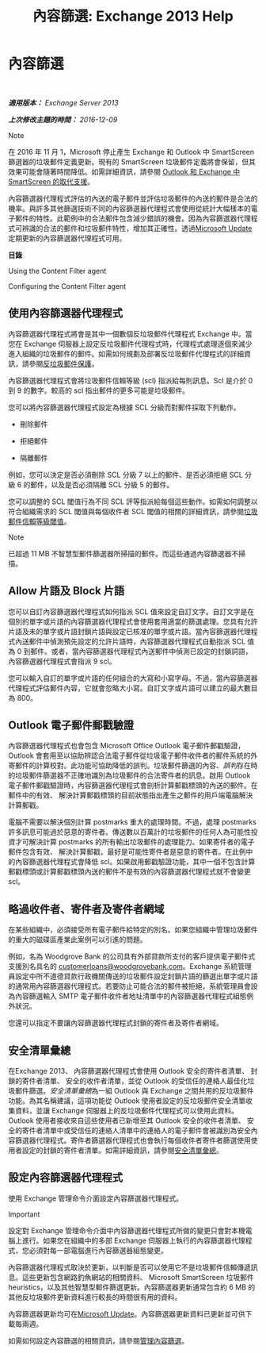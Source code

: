 ﻿---
title: '內容篩選: Exchange 2013 Help'
TOCTitle: 內容篩選
ms:assetid: d660ffbf-de05-46c2-940b-5200eca94e0a
ms:mtpsurl: https://technet.microsoft.com/zh-tw/library/Bb124739(v=EXCHG.150)
ms:contentKeyID: 50474349
ms.date: 05/21/2018
mtps_version: v=EXCHG.150
ms.translationtype: MT
---

# 內容篩選

 

_**適用版本：** Exchange Server 2013_

_**上次修改主題的時間：** 2016-12-09_


> [!NOTE]  
> 在 2016 年 11 月 1，Microsoft 停止產生 Exchange 和 Outlook 中 SmartScreen 篩選器的垃圾郵件定義更新。現有的 SmartScreen 垃圾郵件定義將會保留，但其效果可能會隨著時間降低。如需詳細資訊，請參閱 <a href="https://go.microsoft.com/fwlink/p/?linkid=835894">Outlook 和 Exchange 中 SmartScreen 的取代支援</a>。




內容篩選器代理程式評估的內送的電子郵件並評估垃圾郵件的內送的郵件是合法的機率。與許多其他篩選技術不同的內容篩選器代理程式會使用從統計大幅樣本的電子郵件的特性。此範例中的合法郵件包含減少錯誤的機會。因為內容篩選器代理程式可辨識的合法的郵件和垃圾郵件特性，增加其正確性。透過[Microsoft Update](https://go.microsoft.com/fwlink/p/?linkid=54836)定期更新的內容篩選器代理程式可用。

**目錄**

Using the Content Filter agent

Configuring the Content Filter agent

## 使用內容篩選器代理程式

內容篩選器代理程式將會是其中一個數個反垃圾郵件代理程式 Exchange 中。當您在 Exchange 伺服器上設定反垃圾郵件代理程式時，代理程式處理逐個來減少進入組織的垃圾郵件的郵件。如需如何規劃及部署反垃圾郵件代理程式的詳細資訊，請參閱[反垃圾郵件保護](anti-spam-protection-exchange-2013-help.md)。

內容篩選器代理程式會將垃圾郵件信賴等級 (scl) 指派給每則訊息。Scl 是介於 0 到 9 的數字。較高的 scl 指出郵件的更多可能是垃圾郵件。

您可以將內容篩選器代理程式設定為根據 SCL 分級而對郵件採取下列動作。

  - 刪除郵件

  - 拒絕郵件

  - 隔離郵件

例如，您可以決定是否必須刪除 SCL 分級 7 以上的郵件、是否必須拒絕 SCL 分級 6 的郵件，以及是否必須隔離 SCL 分級 5 的郵件。

您可以調整的 SCL 閾值行為不同 SCL 評等指派給每個這些動作。如需如何調整以符合組織需求的 SCL 閾值與每個收件者 SCL 閾值的相關的詳細資訊，請參閱[垃圾郵件信賴等級閾值](spam-confidence-level-threshold-exchange-2013-help.md)。


> [!NOTE]  
> 已超過 11 MB 不智慧型郵件篩選器所掃描的郵件。而這些通過內容篩選器不掃描。




## Allow 片語及 Block 片語

您可以自訂內容篩選器代理程式如何指派 SCL 值來設定自訂文字。自訂文字是在個別的單字或片語的內容篩選器代理程式會使用套用適當的篩選處理。您具有允許片語及未的單字或片語封鎖片語與設定已核准的單字或片語。當內容篩選器代理程式內送郵件中偵測預先設定的允許片語時，內容篩選器代理程式自動指派 SCL 值為 0 到郵件。或者，當內容篩選器代理程式內送郵件中偵測已設定的封鎖詞語，內容篩選器代理程式會指派 9 scl。

您可以輸入自訂的單字或片語的任何組合的大寫和小寫字母。不過，當內容篩選器代理程式評估郵件內容，它就會忽略大小寫。自訂文字或片語可以建立的最大數目為 800。

## Outlook 電子郵件郵戳驗證

內容篩選器代理程式也會包含 Microsoft Office Outlook 電子郵件郵戳驗證，Outlook 會套用至以協助辨認合法電子郵件從垃圾電子郵件收件者的郵件系統的外寄郵件的計算校對。此功能可協助降低的誤判。垃圾郵件篩選的內容、*誤判*存在時的垃圾郵件篩選器不正確地識別為垃圾郵件的合法寄件者的訊息。啟用 Outlook 電子郵件郵戳驗證時，內容篩選器代理程式會剖析計算郵戳標頭的內送的郵件。在郵件中的有效、 解決計算郵戳標頭的目前狀態指出產生之郵件的用戶端電腦解決計算郵戳。

電腦不需要以解決個別計算 postmarks 重大的處理時間。不過，處理 postmarks 許多訊息可能過於惡意的寄件者。傳送數以百萬計的垃圾郵件的任何人為可能性投資才可解決計算 postmarks 的所有輸出垃圾郵件的處理能力。如果寄件者的電子郵件包含有效、 解決計算郵戳，最好是可能性寄件者是惡意的寄件者。在此例中的內容篩選器代理程式會降低 scl。如果啟用郵戳驗證功能，其中一個不包含計算郵戳標頭或計算郵戳標頭內送的郵件不是有效的內容篩選器代理程式就不會變更 scl。

## 略過收件者、寄件者及寄件者網域

在某些組織中，必須接受所有電子郵件給特定的別名。如果您組織中管理垃圾郵件的重大的磁碟區產業此案例可以引進的問題。

例如，名為 Woodgrove Bank 的公司具有外部貸款所支付的客戶提供電子郵件式支援別名具名的 customerloans@woodgrovebank.com。Exchange 系統管理員設定中所不道德貸款行政機關傳送的垃圾郵件設定封鎖片語的篩選出單字或片語的通常用內容篩選器代理程式。若要防止可能合法的郵件被拒絕，系統管理員會設為內容篩選輸入 SMTP 電子郵件收件者地址清單中的內容篩選器代理程式組態例外狀況。

您還可以指定不要讓內容篩選器代理程式封鎖的寄件者及寄件者網域。

## 安全清單彙總

在Exchange 2013、 內容篩選器代理程式會使用 Outlook 安全的寄件者清單、 封鎖的寄件者清單、 安全的收件者清單，並從 Outlook 的受信任的連絡人最佳化垃圾郵件篩選。*安全清單彙總*為一組 Outlook 與 Exchange 之間共用的反垃圾郵件功能。為其名稱建議，這項功能從 Outlook 使用者設定的反垃圾郵件安全清單收集資料，並讓 Exchange 伺服器上的反垃圾郵件代理程式可以使用此資料。Outlook 使用者接收來自這些使用者已新增至其 Outlook 安全的收件者清單、 安全的寄件者清單中或受信任的連絡人清單中的連絡人的電子郵件會被識別為安全內容篩選器代理程式。寄件者篩選器代理程式也會執行每個收件者寄件者篩選使用使用者設定的封鎖的寄件者清單。如需詳細資訊，請參閱[安全清單彙總](safelist-aggregation-exchange-2013-help.md)。

## 設定內容篩選器代理程式

使用 Exchange 管理命令介面設定內容篩選器代理程式。


> [!IMPORTANT]  
> 設定對 Exchange 管理命令介面中內容篩選器代理程式所做的變更只會對本機電腦上進行。如果您在組織中的多部 Exchange 伺服器上執行的內容篩選器代理程式，您必須對每一部電腦進行內容篩選器組態變更。




內容篩選器代理程式取決於更新，以判斷是否可以使用它不是垃圾郵件信賴傳遞訊息。這些更新包含網路釣魚網站的相關資料、 Microsoft SmartScreen 垃圾郵件 heuristics，以及其他智慧型郵件篩選更新。內容篩選器更新通常包含約 6 MB 的其他反垃圾郵件更新資料進行較長的時間很有用的資料。

內容篩選器更新均可在[Microsoft Update](https://go.microsoft.com/fwlink/p/?linkid=54836)。內容篩選器更新資料已更新並可供下載每兩週。

如需如何設定內容篩選的相關資訊，請參閱[管理內容篩選](manage-content-filtering-exchange-2013-help.md)。

